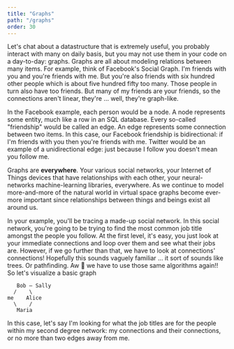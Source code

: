```yaml
---
title: "Graphs"
path: "/graphs"
order: 30
---
```


Let's chat about a datastructure that is extremely useful, you probably interact with many on daily basis, but you may not use them in your code on a day-to-day: graphs. Graphs are all about modeling relations between many items. For example, think of Facebook's Social Graph. I'm friends with you and you're friends with me. But you're also friends with six hundred other people which is about five hundred fifty too many. Those people in turn also have too friends. But many of my friends are your friends, so the connections aren't linear, they're … well, they're graph-like.

In the Facebook example, each person would be a node. A node represents some entity, much like a row in an SQL database. Every so-called "friendship" would be called an edge. An edge represents some connection between two items. In this case, our Facebook friendship is bidirectional: if I'm friends with you then you're friends with me. Twitter would be an example of a unidirectional edge: just because I follow you doesn't mean you follow me.

Graphs are **everywhere**. Your various social networks, your Internet of Things devices that have relationships with each other, your neural-networks machine-learning libraries, everywhere. As we continue to model more-and-more of the natural world in virtual space graphs become ever-more important since relationships between things and beings exist all around us.

In your example, you'll be tracing a made-up social network. In this social network, you're going to be trying to find the most common job title amongst the people you follow. At the first level, it's easy, you just look at your immediate connections and loop over them and see what their jobs are. However, if we go further than that, we have to look at connections' connections! Hopefully this sounds vaguely familiar … it sort of sounds like trees. Or pathfinding. Aw 💩 we have to use those same algorithms again!! So let's visualize a basic graph

```
   Bob — Sally
  /    \
me    Alice
  \    /
   Maria
```

In this case, let's say I'm looking for what the job titles are for the people within my second degree network: my connections and their connections, or no more than two edges away from me.
